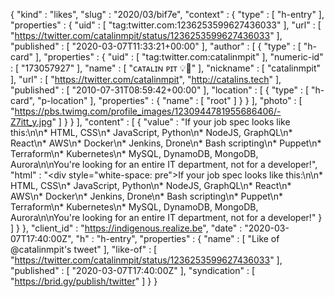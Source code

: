 {
  "kind" : "likes",
  "slug" : "2020/03/bif7e",
  "context" : {
    "type" : [ "h-entry" ],
    "properties" : {
      "uid" : [ "tag:twitter.com:1236253599627436033" ],
      "url" : [ "https://twitter.com/catalinmpit/status/1236253599627436033" ],
      "published" : [ "2020-03-07T11:33:21+00:00" ],
      "author" : [ {
        "type" : [ "h-card" ],
        "properties" : {
          "uid" : [ "tag:twitter.com:catalinmpit" ],
          "numeric-id" : [ "173057927" ],
          "name" : [ "ᴄᴀᴛᴀʟɪɴ ᴘɪᴛ 💡🚀" ],
          "nickname" : [ "catalinmpit" ],
          "url" : [ "https://twitter.com/catalinmpit", "http://catalins.tech" ],
          "published" : [ "2010-07-31T08:59:42+00:00" ],
          "location" : [ {
            "type" : [ "h-card", "p-location" ],
            "properties" : {
              "name" : [ "root" ]
            }
          } ],
          "photo" : [ "https://pbs.twimg.com/profile_images/1230944781955686406/-Z7itt_y.jpg" ]
        }
      } ],
      "content" : [ {
        "value" : "If your job spec looks like this:\n\n* HTML, CSS\n* JavaScript, Python\n* NodeJS, GraphQL\n* React\n* AWS\n* Docker\n* Jenkins, Drone\n* Bash scripting\n* Puppet\n* Terraform\n* Kubernetes\n* MySQL, DynamoDB, MongoDB, Aurora\n\nYou're looking for an entire IT department, not for a developer!",
        "html" : "<div style=\"white-space: pre\">If your job spec looks like this:\n\n* HTML, CSS\n* JavaScript, Python\n* NodeJS, GraphQL\n* React\n* AWS\n* Docker\n* Jenkins, Drone\n* Bash scripting\n* Puppet\n* Terraform\n* Kubernetes\n* MySQL, DynamoDB, MongoDB, Aurora\n\nYou're looking for an entire IT department, not for a developer!</div>"
      } ]
    }
  },
  "client_id" : "https://indigenous.realize.be",
  "date" : "2020-03-07T17:40:00Z",
  "h" : "h-entry",
  "properties" : {
    "name" : [ "Like of @catalinmpit's tweet" ],
    "like-of" : [ "https://twitter.com/catalinmpit/status/1236253599627436033" ],
    "published" : [ "2020-03-07T17:40:00Z" ],
    "syndication" : [ "https://brid.gy/publish/twitter" ]
  }
}
